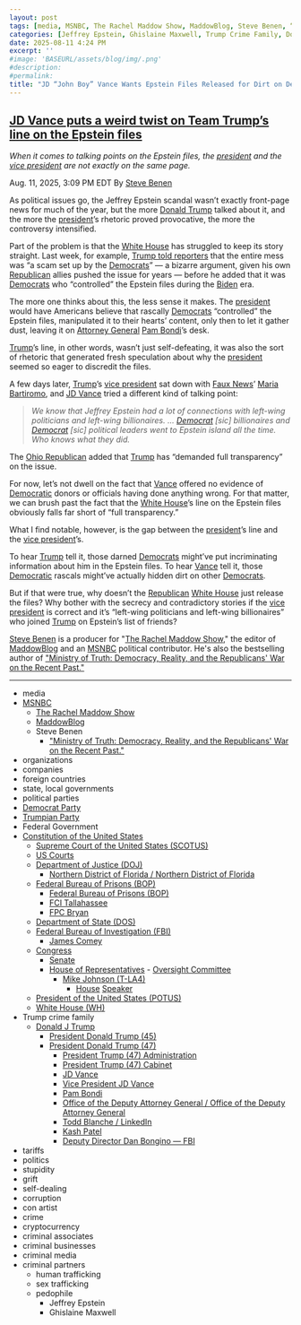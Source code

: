 ```yaml
---
layout: post
tags: [media, MSNBC, The Rachel Maddow Show, MaddowBlog, Steve Benen, “Ministry of Truth –  Democracy Reality and the Republicans’ War on the Recent Past.”, organizations, companies, foreign countries, state local governments, political parties, Democrat Party, Trumpian Party, Federal Government, Constitution of the United States, Supreme Court of the United States (SCOTUS), US Courts, Department of Justice (DOJ), Northern District of Florida / Northern District of Florida, Federal Bureau of Prisons (BOP), Federal Bureau of Prisons (BOP), FCI Tallahassee, FPC Bryan, Department of State (DOS), Federal Bureau of Investigation (FBI), James Comey, Congress, Senate, House of Representatives,  Oversight Committee, Mike Johnson (T-LA4), House Speaker, President of the United States (POTUS), White House (WH), Trump crime family, Donald J Trump, President Donald Trump (45), President Donald Trump (47), President Trump (47) Administration, President Trump (47) Cabinet, JD Vance, Vice President JD Vance, Pam Bondi, Office of the Deputy Attorney General / Office of the Deputy Attorney General, Todd Blanche / LinkedIn, Kash Patel, Deputy Director Dan Bongino — FBI, tariffs, politics, stupidity, grift, self-dealing, corruption, con artist, crime, cryptocurrency, criminal associates, criminal businesses, criminal media, criminal partners, human trafficking, sex trafficking, pedophile, Jeffrey Epstein, Ghislaine Maxwell]
categories: [Jeffrey Epstein, Ghislaine Maxwell, Trump Crime Family, Donald Trump]
date: 2025-08-11 4:24 PM
excerpt: ''
#image: 'BASEURL/assets/blog/img/.png'
#description:
#permalink:
title: "JD “John Boy” Vance Wants Epstein Files Released for Dirt on Democrats. Trump Wants Epstein Files Hidden Because He Is In the Files"
---
```



## [JD Vance puts a weird twist on Team Trump’s line on the Epstein files](https://www.msnbc.com/rachel-maddow-show/maddowblog/jd-vance-puts-weird-twist-team-trumps-line-epstein-files-rcna224381)

*When it comes to talking points on the Epstein files, the [president](https://www.whitehouse.gov/) and the [vice president](https://www.whitehouse.gov/administration/jd-vance/) are not exactly on the same page.*

Aug. 11, 2025, 3:09 PM EDT
By [Steve Benen](https://www.msnbc.com/author/steve-benen-ncpn433601)

As political issues go, the Jeffrey Epstein scandal wasn’t exactly front-page news for much of the year, but the more [Donald Trump](https://www.donaldjtrump.com/) talked about it, and the more the [president](https://www.whitehouse.gov/)’s rhetoric proved provocative, the more the controversy intensified.

Part of the problem is that the [White House](https://www.whitehouse.gov/) has struggled to keep its story straight. Last week, for example, [Trump told reporters](https://bsky.app/profile/acyn.bsky.social/post/3lv77edtzjz2p) that the entire mess was “a scam set up by the [Democrats](https://www.democrats.org/)” — a bizarre argument, given his own [Republican](https://www.gop.com/) allies pushed the issue for years — before he added that it was [Democrats](https://www.democrats.org/) who “controlled” the Epstein files during the [Biden](https://bidenwhitehouse.archives.gov/) era.

The more one thinks about this, the less sense it makes. The [president](https://www.whitehouse.gov/) would have Americans believe that rascally [Democrats](https://www.democrats.org/) “controlled” the Epstein files, manipulated it to their hearts’ content, only then to let it gather dust, leaving it on [Attorney General](https://www.justice.gov/) [Pam Bondi](https://www.justice.gov/ag/staff-profile/meet-attorney-general)’s desk.

[Trump](https://www.donaldjtrump.com/)’s line, in other words, wasn’t just self-defeating, it was also the sort of rhetoric that generated fresh speculation about why the [president](https://www.whitehouse.gov/) seemed so eager to discredit the files.

A few days later, [Trump](https://www.donaldjtrump.com/)’s [vice president](https://www.whitehouse.gov/[administration](https://www.whitehouse.gov/administration/)/jd-vance/) sat down with [Faux News](https://www.foxnews.com/)’ [Maria Bartiromo](https://www.foxnews.com/person/b/maria-bartiromo), and [JD Vance](https://www.whitehouse.gov/administration/jd-vance/) tried a different kind of talking point:

> *We know that Jeffrey Epstein had a lot of connections with left-wing politicians and left-wing billionaires. ... [Democrat](https://www.democrats.org/) [sic] billionaires and [Democrat](https://www.democrats.org/) [sic] political leaders went to Epstein island all the time. Who knows what they did.*

The [Ohio Republican](https://www.whitehouse.gov/administration/jd-vance/) added that [Trump](https://www.donaldjtrump.com/) has “demanded full transparency” on the issue.

For now, let’s not dwell on the fact that [Vance](https://www.whitehouse.gov/administration/jd-vance/) offered no evidence of [Democratic](https://www.democrats.org/) donors or officials having done anything wrong. For that matter, we can brush past the fact that the [White House](https://www.whitehouse.gov/)’s line on the Epstein files obviously falls far short of “full transparency.”

What I find notable, however, is the gap between the [president](https://www.whitehouse.gov/)’s line and the [vice president](https://www.whitehouse.gov/administration/jd-vance/)’s.

To hear [Trump](https://www.donaldjtrump.com/) tell it, those darned [Democrats](https://www.democrats.org/) might’ve put incriminating information about him in the Epstein files. To hear [Vance](https://www.whitehouse.gov/administration/jd-vance/) tell it, those [Democratic](https://www.democrats.org/) rascals might’ve actually hidden dirt on other [Democrats](https://www.democrats.org/).

But if that were true, why doesn’t the [Republican](https://www.gop.com/) [White House](https://www.whitehouse.gov/) just release the files? Why bother with the secrecy and contradictory stories if the [vice president](https://www.whitehouse.gov/administration/jd-vance/) is correct and it’s “left-wing politicians and left-wing billionaires” who joined [Trump](https://www.donaldjtrump.com/) on Epstein’s list of friends?

[Steve Benen](https://www.msnbc.com/author/steve-benen-ncpn433601) is a producer for "[The Rachel Maddow Show](https://www.msnbc.com/rachel-maddow-show)," the editor of [MaddowBlog](https://www.msnbc.com/rachel-maddow-show) and an [MSNBC](https://www.msnbc.com/) political contributor. He's also the bestselling author of ["Ministry of Truth: Democracy, Reality, and the Republicans' War on the Recent Past."](https://www.harpercollins.com/products/ministry-of-truth-steve-benen)

----
- media
- [MSNBC](https://www.msnbc.com/)
    - [The Rachel Maddow Show](https://www.msnbc.com/rachel-maddow-show)
    - [MaddowBlog](https://www.msnbc.com/rachel-maddow-show) 
    - Steve Benen
        - ["Ministry of Truth: Democracy, Reality, and the Republicans' War on the Recent Past."](https://www.harpercollins.com/products/ministry-of-truth-steve-benen)
- organizations 
- companies
- foreign countries 
- state, local governments
- political parties 
- [Democrat Party](https://www.democrats.org/)
- [Trumpian Party](https://www.gop.com/)
- Federal Government 
- [Constitution of the United States](https://constitution.congress.gov/)
    - [Supreme Court of the United States (SCOTUS)](https://www.supremecourt.gov/)
    - [US Courts](https://www.uscourts.gov/)
    - [Department of Justice (DOJ)](https://www.justice.gov/)
        - [Northern District of Florida / Northern District of Florida](https://www.justice.gov/usao-ndfl)
    - [Federal Bureau of Prisons (BOP)](https://www.bop.gov/)
        - [Federal Bureau of Prisons (BOP)](https://www.bop.gov/)
        - [FCI Tallahassee](https://www.bop.gov/locations/institutions/tal/)
        - [FPC Bryan](https://www.bop.gov/locations/institutions/bry/)
    - [Department of State (DOS)](https://www.state.gov/)
    - [Federal Bureau of Investigation (FBI)](https://www.fbi.gov/)
        - [James Comey](https://www.fbi.gov/history/directors/james-b-comey)
    - [Congress](https://www.congress.gov/)
        - [Senate](https://www.senate.gov/)
        - [House of Representatives](https://www.house.gov/)
                - [Oversight Committee](https://oversight.house.gov/)
            - [Mike Johnson (T-LA4)](https://mikejohnson.house.gov/)
                - [House](https://www.house.gov/) [Speaker](https://www.speaker.gov/) 
    - [President of the United States (POTUS)](https://www.whitehouse.gov/)
    - [White House (WH)](https://www.whitehouse.gov/)
- Trump crime family 
    - [Donald J Trump](https://www.donaldjtrump.com/)
        - [President Donald Trump (45)](https://trumpwhitehouse.archives.gov/)
        - [President Donald Trump (47)](https://www.whitehouse.gov/administration/donald-j-trump/)
            - [President Trump (47) Administration](https://www.whitehouse.gov/administration/)
            - [President Trump (47) Cabinet](https://www.whitehouse.gov/administration/the-cabinet/)
            - [JD Vance](https://www.linkedin.com/in/jd-vance-770a9047/)
            - [Vice President JD Vance](https://www.whitehouse.gov/administration/jd-vance/)
            - [Pam Bondi](https://www.justice.gov/ag/staff-profile/meet-attorney-general)
            - [Office of the Deputy Attorney General / Office of the Deputy Attorney General](https://www.justice.gov/dag)
            - [Todd Blanche / LinkedIn](https://www.linkedin.com/in/toddblanche/)
            - [Kash Patel](https://www.fbi.gov/about/leadership-and-structure/director-patel)
            - [Deputy Director Dan Bongino — FBI](https://www.fbi.gov/about/leadership-and-structure/deputy-director-dan-bongino)
- tariffs
- politics
- stupidity
- grift
- self-dealing
- corruption
- con artist 
- crime
- cryptocurrency 
- criminal associates
- criminal businesses
- criminal media 
- criminal partners
    - human trafficking 
    - sex trafficking 
    - pedophile 
        - Jeffrey Epstein 
        - Ghislaine Maxwell

